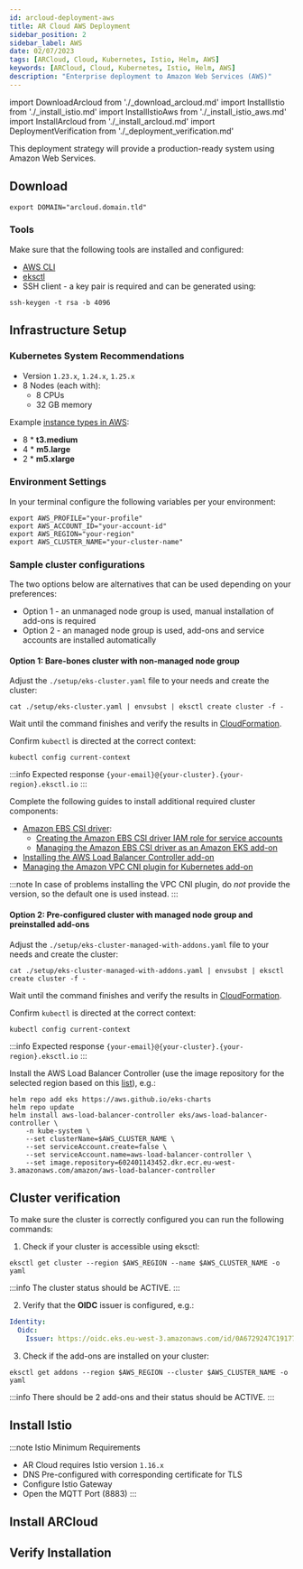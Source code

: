 ```yaml
---
id: arcloud-deployment-aws
title: AR Cloud AWS Deployment
sidebar_position: 2
sidebar_label: AWS
date: 02/07/2023
tags: [ARCloud, Cloud, Kubernetes, Istio, Helm, AWS]
keywords: [ARCloud, Cloud, Kubernetes, Istio, Helm, AWS]
description: "Enterprise deployment to Amazon Web Services (AWS)"
---
```

import DownloadArcloud from './_download_arcloud.md'
import InstallIstio from './_install_istio.md'
import InstallIstioAws from './_install_istio_aws.md'
import InstallArcloud from './_install_arcloud.md'
import DeploymentVerification from './_deployment_verification.md'

This deployment strategy will provide a production-ready system using Amazon Web Services.

## Download

<DownloadArcloud />

```shell
export DOMAIN="arcloud.domain.tld"
```

### Tools

Make sure that the following tools are installed and configured:

- [AWS CLI](https://docs.aws.amazon.com/cli/latest/userguide/cli-chap-getting-started.html)
- [eksctl](https://docs.aws.amazon.com/eks/latest/userguide/eksctl.html)
- SSH client - a key pair is required and can be generated using:

```shell
ssh-keygen -t rsa -b 4096
```

## Infrastructure Setup

### Kubernetes System Recommendations

- Version `1.23.x`, `1.24.x`, `1.25.x`
- 8 Nodes (each with):
  - 8 CPUs
  - 32 GB memory

Example [instance types in AWS](https://aws.amazon.com/ec2/instance-types/):

- 8 * **t3.medium**
- 4 * **m5.large**
- 2 * **m5.xlarge**

### Environment Settings

In your terminal configure the following variables per your environment:

```shell
export AWS_PROFILE="your-profile"
export AWS_ACCOUNT_ID="your-account-id"
export AWS_REGION="your-region"
export AWS_CLUSTER_NAME="your-cluster-name"
```

### Sample cluster configurations

The two options below are alternatives that can be used depending on your preferences:

- Option 1 - an unmanaged node group is used, manual installation of add-ons is required
- Option 2 - an managed node group is used, add-ons and service accounts are installed automatically

#### Option 1: Bare-bones cluster with non-managed node group

Adjust the `./setup/eks-cluster.yaml` file to your needs and create the cluster:

```shell
cat ./setup/eks-cluster.yaml | envsubst | eksctl create cluster -f -
```

Wait until the command finishes and verify the results in [CloudFormation](https://console.aws.amazon.com/cloudformation).

Confirm `kubectl` is directed at the correct context:

```shell
kubectl config current-context
```

:::info Expected response
`{your-email}@{your-cluster}.{your-region}.eksctl.io`
:::

Complete the following guides to install additional required cluster components:

- [Amazon EBS CSI driver](https://docs.aws.amazon.com/eks/latest/userguide/ebs-csi.html):
  - [Creating the Amazon EBS CSI driver IAM role for service accounts](https://docs.aws.amazon.com/eks/latest/userguide/csi-iam-role.html)
  - [Managing the Amazon EBS CSI driver as an Amazon EKS add-on](https://docs.aws.amazon.com/eks/latest/userguide/managing-ebs-csi.html)
- [Installing the AWS Load Balancer Controller add-on](https://docs.aws.amazon.com/eks/latest/userguide/aws-load-balancer-controller.html)
- [Managing the Amazon VPC CNI plugin for Kubernetes add-on](https://docs.aws.amazon.com/eks/latest/userguide/managing-vpc-cni.html)

:::note
In case of problems installing the VPC CNI plugin, do *not* provide the version, so the default one is used instead.
:::

#### Option 2: Pre-configured cluster with managed node group and preinstalled add-ons

Adjust the `./setup/eks-cluster-managed-with-addons.yaml` file to your needs and create
the cluster:

```shell
cat ./setup/eks-cluster-managed-with-addons.yaml | envsubst | eksctl create cluster -f -
```

Wait until the command finishes and verify the results in [CloudFormation](https://console.aws.amazon.com/cloudformation).

Confirm `kubectl` is directed at the correct context:

```shell
kubectl config current-context
```

:::info Expected response
`{your-email}@{your-cluster}.{your-region}.eksctl.io`
:::

Install the AWS Load Balancer Controller (use the image repository for the selected region based on this
[list](https://docs.aws.amazon.com/eks/latest/userguide/add-ons-images.html)), e.g.:

```shell showLineNumbers
helm repo add eks https://aws.github.io/eks-charts
helm repo update
helm install aws-load-balancer-controller eks/aws-load-balancer-controller \
    -n kube-system \
    --set clusterName=$AWS_CLUSTER_NAME \
    --set serviceAccount.create=false \
    --set serviceAccount.name=aws-load-balancer-controller \
    --set image.repository=602401143452.dkr.ecr.eu-west-3.amazonaws.com/amazon/aws-load-balancer-controller
```

## Cluster verification

To make sure the cluster is correctly configured you can run the following commands:

1. Check if your cluster is accessible using eksctl:

```shell
eksctl get cluster --region $AWS_REGION --name $AWS_CLUSTER_NAME -o yaml
```

:::info
The cluster status should be ACTIVE.
:::

2. Verify that the **OIDC** issuer is configured, e.g.:

```yaml
Identity:
  Oidc:
    Issuer: https://oidc.eks.eu-west-3.amazonaws.com/id/0A6729247C19177211F7EE71E85F9F50
```

3. Check if the add-ons are installed on your cluster:

```shell
eksctl get addons --region $AWS_REGION --cluster $AWS_CLUSTER_NAME -o yaml
```

:::info
There should be 2 add-ons and their status should be ACTIVE.
:::

## Install Istio

:::note Istio
Minimum Requirements

- AR Cloud requires Istio version `1.16.x`
- DNS Pre-configured with corresponding certificate for TLS
- Configure Istio Gateway
- Open the MQTT Port (8883)
:::

<InstallIstio />

<InstallIstioAws />

## Install ARCloud

<InstallArcloud />

## Verify Installation

<DeploymentVerification />
